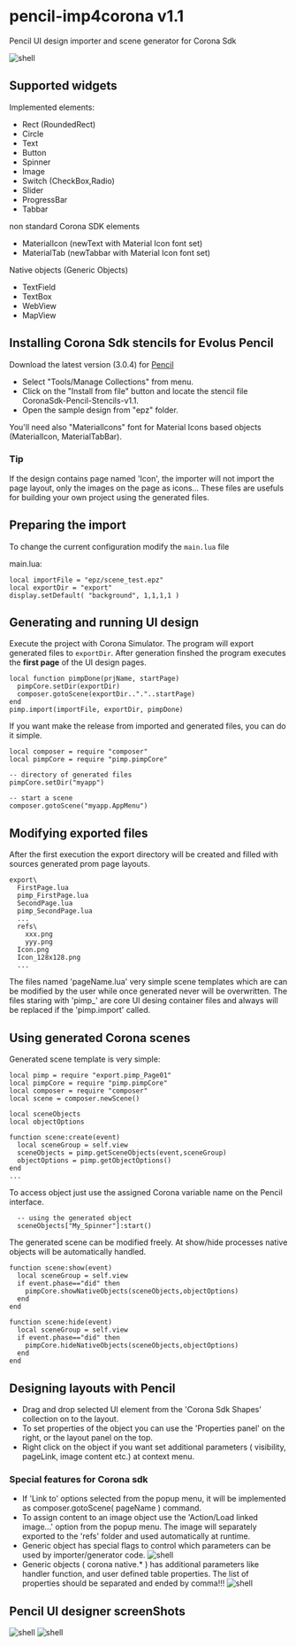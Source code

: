# pencil-imp4corona v1.1
Pencil UI design importer and scene generator for Corona Sdk

![shell](./pencil_sshots/pencil_design.png)

## Supported widgets
Implemented elements:

* Rect (RoundedRect)
* Circle
* Text
* Button
* Spinner
* Image
* Switch (CheckBox,Radio)
* Slider
* ProgressBar
* Tabbar

non standard Corona SDK elements
* MaterialIcon (newText with Material Icon font set)
* MaterialTab (newTabbar with Material Icon font set)
 
Native objects (Generic Objects)

* TextField
* TextBox
* WebView
* MapView


## Installing Corona Sdk stencils for Evolus Pencil
Download the latest version (3.0.4) for [Pencil](https://pencil.evolus.vn/)
* Select "Tools/Manage Collections" from menu. 
* Click on the "Install from file" button and locate the stencil file CoronaSdk-Pencil-Stencils-v1.1.
* Open the sample design from "epz" folder.

You'll need also "MaterialIcons" font for Material Icons based objects (MaterialIcon, MaterialTabBar).

### Tip
If the design contains page named 'Icon', the importer will not import the page layout, only the images on the page as icons... 
These files are usefuls for building your own project using the generated files.


## Preparing the import
To change the current configuration modify the `main.lua` file

main.lua:
```
local importFile = "epz/scene_test.epz"
local exportDir = "export" 
display.setDefault( "background", 1,1,1,1 )	
```

## Generating and running UI design
Execute the project with Corona Simulator.
The program will export generated files to `exportDir`. After generation finshed the program executes the **first page** of the UI design pages.
```
local function pimpDone(prjName, startPage)
  pimpCore.setDir(exportDir)
  composer.gotoScene(exportDir.."."..startPage)
end
pimp.import(importFile, exportDir, pimpDone)
```
If you want make the release from imported and generated files, you can do it simple.
```
local composer = require "composer"
local pimpCore = require "pimp.pimpCore"

-- directory of generated files
pimpCore.setDir("myapp")
	
-- start a scene
composer.gotoScene("myapp.AppMenu")	
```
## Modifying exported files
After the first execution the export directory will be created and filled with sources generated prom page layouts.
```
export\
  FirstPage.lua
  pimp_FirstPage.lua
  SecondPage.lua
  pimp_SecondPage.lua
  ...
  refs\
    xxx.png
    yyy.png
  Icon.png
  Icon_128x128.png
  ...
```
The files named 'pageName.lua' very simple scene templates which are can be modified by the user while once generated never will be overwritten.
The files staring with 'pimp_' are core UI desing container files and always will be replaced if the 'pimp.import' called.

## Using generated Corona scenes
Generated scene template is very simple:
```
local pimp = require "export.pimp_Page01"
local pimpCore = require "pimp.pimpCore"
local composer = require "composer"
local scene = composer.newScene()

local sceneObjects
local objectOptions

function scene:create(event)
  local sceneGroup = self.view
  sceneObjects = pimp.getSceneObjects(event,sceneGroup)
  objectOptions = pimp.getObjectOptions()
end
...
```

To access object just use the assigned Corona variable name on the Pencil interface.
```
  -- using the generated object
  sceneObjects["My_Spinner"]:start()
```

The generated scene can be modified freely. At show/hide processes native objects will be automatically handled.
```
function scene:show(event)
  local sceneGroup = self.view
  if event.phase=="did" then
    pimpCore.showNativeObjects(sceneObjects,objectOptions)
  end
end

function scene:hide(event)
  local sceneGroup = self.view
  if event.phase=="did" then
    pimpCore.hideNativeObjects(sceneObjects,objectOptions)
  end
end

```

## Designing layouts with Pencil

* Drag and drop selected UI element from the 'Corona Sdk Shapes' collection on to the layout.
* To set properties of the object you can use the 'Properties panel' on the right, or the layout panel on the top.
* Right click on the object if you want set additional parameters ( visibility, pageLink, image content etc.) at context menu.

### Special features for Corona sdk
* If 'Link to' options selected from the popup menu, it will be implemented as composer.gotoScene( pageName ) command.
* To assign content to an image object use the 'Action/Load linked image...' option from the popup menu. The image will separately exported to the 'refs' folder and used automatically at runtime.
* Generic object has special flags to control which parameters can be used by importer/generator code.
![shell](./pencil_sshots/popupmenu.png)
* Generic objects ( corona native.* ) has additional parameters like handler function, and user defined table properties. The list of properties should be separated and ended by comma!!!
![shell](./pencil_sshots/genericObject.png)


## Pencil UI designer screenShots
![shell](./pencil_sshots/p02.png)
![shell](./pencil_sshots/p03.png)
